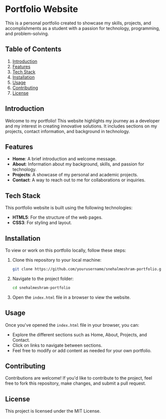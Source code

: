 # Portfolio Website

This is a personal portfolio created to showcase my skills, projects, and accomplishments as a student with a passion for technology, programming, and problem-solving.

## Table of Contents
1. [Introduction](#introduction)
2. [Features](#features)
3. [Tech Stack](#tech-stack)
4. [Installation](#installation)
5. [Usage](#usage)
6. [Contributing](#contributing)
7. [License](#license)

## Introduction

Welcome to my portfolio! This website highlights my journey as a developer and my interest in creating innovative solutions. It includes sections on my projects, contact information, and background in technology.

## Features

- **Home**: A brief introduction and welcome message.
- **About**: Information about my background, skills, and passion for technology.
- **Projects**: A showcase of my personal and academic projects.
- **Contact**: A way to reach out to me for collaborations or inquiries.

## Tech Stack

This portfolio website is built using the following technologies:

- **HTML5**: For the structure of the web pages.
- **CSS3**: For styling and layout.

## Installation

To view or work on this portfolio locally, follow these steps:

1. Clone this repository to your local machine:
    ```bash
    git clone https://github.com/yourusername/snehalmeshram-portfolio.git
    ```

2. Navigate to the project folder:
    ```bash
    cd snehalmeshram-portfolio
    ```

3. Open the `index.html` file in a browser to view the website.

## Usage

Once you've opened the `index.html` file in your browser, you can:

- Explore the different sections such as Home, About, Projects, and Contact.
- Click on links to navigate between sections.
- Feel free to modify or add content as needed for your own portfolio.

## Contributing

Contributions are welcome! If you'd like to contribute to the project, feel free to fork this repository, make changes, and submit a pull request.

## License

This project is licensed under the MIT License.
